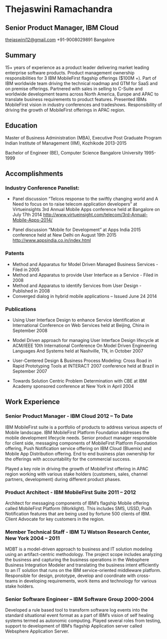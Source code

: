# Thejaswini Ramachandra
## Senior Product Manager, IBM Cloud

thejaswini12@gmail.com
+91-9008029891
Bangalore

## Summary
15+ years of experience as a product leader delivering market leading enterprise software products. Product management ownership responsibilities for 3 IBM MobileFirst flagship offerings ($100M +).  Part of IBM worldwide team driving the technical roadmap and GTM for SaaS and on premise offerings. Partnered with sales in selling to C-Suite and worldwide development teams across North America, Europe and APAC to translate business requirements to product features. Presented IBMs MobileFirst vision in industry conferences and tradeshows. Responsibility of driving the growth of MobileFirst offerings in APAC region.

## Education

Master of Business Administration (MBA), Executive Post Graduate Program
Indian Institute of Management (IIM), Kozhikode
2013-2015

Bachelor of Engineer (BE), Computer Science
Bangalore University
1995-1999

## Accomplishments

### Industry Conference Panelist:

* Panel discussion “Telcos response to the swiftly changing world and A Need to focus on to raise telecom application developers” at Virtueinsights 3rd Annual Mobile Apps conference held at Bangalore on July 17th 2014
http://www.virtueinsight.com/telecom/3rd-Annual-Mobile-Apps-2014/

* Panel discussion “Mobile for Development” at Apps India 2015 conference held at New Delhi on August 19th 2015
http://www.appsindia.co.in/index.html

### Patents

* Method and Apparatus for Model Driven Managed Business Services  - Filed in 2005
* Method and Apparatus to provide User Interface as a Service - Filed in 2008
* Method and Apparatus to identify Services from User Design - Published in 2008
* Converged dialog in hybrid mobile applications – Issued June 24 2014

### Publications

* Using User Interface Design to enhance Service Identification at International Conference on Web Services held at Beijing, China in September 2008 

* Model Driven approach for managing User Interface Design lifecycle at ACM/IEEE 10th International Conference On Model Driven Engineering Languages And Systems held at Nashville, TN, in October 2007

* User-Centered Design & Business Process Modeling: Cross Road in Rapid Prototyping Tools at INTERACT 2007 conference held at Brazil in September 2007

* Towards Solution Centric Problem Determination with CBE at IBM Academy sponsored conference at New York in April 2004

## Work Experience

### Senior Product Manager - IBM Cloud 2012 – To Date

IBM MobileFirst suite is a portfolio of products to address various aspects of Mobile landscape. IBM MobileFirst Platform Foundation addresses the mobile development lifecycle needs. 
Senior product manager responsible for client side, messaging components of MobileFirst Platform Foundation offering, Push Notification service offering on IBM Cloud (Bluemix) and Mobile App Distribution offering. End to end business plan ownership for the offerings with accountability for the commercial success. 

Played a key role in driving the growth of MobileFirst offering in APAC region working with various stake holders (customers, sales, channel partners, development) during different product phases.

### Product Architect - IBM MobileFirst Suite 2011 – 2012

Architect for messaging components of IBM’s flagship Mobile offering called MobileFirst Platform (Worklight). This includes SMS, USSD, Push Notification features that are being used by fortune 500 clients of IBM. Client Advocate for key customers in the region.


### Member Technical Staff - IBM TJ Watson Research Center, New York 2004 – 2011

MDBT is a model-driven approach to business and IT solution modeling using an artifact-centric methodology. The project scope includes analyzing the business and capturing the business operations in the Websphere Business Integration Modeler and translating the business intent efficiently to an IT solution that runs on the IBM service-oriented middleware platform.
Responsible for design, prototype, develop and coordinate with cross-teams  in developing requirements, work items and technology  for various stake holders.

### Senior Software Engineer – IBM Software Group 2000-2004

Developed a rule based tool to transform software log events into the standard situational event format as a part of IBM’s vision of self healing systems termed as autonomic computing.
Played several roles from testing, support to development of IBM’s flagship Application server called Websphere Application Server. 







